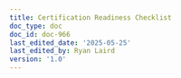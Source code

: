 ```yaml
---
title: Certification Readiness Checklist
doc_type: doc
doc_id: doc-966
last_edited_date: '2025-05-25'
last_edited_by: Ryan Laird
version: '1.0'
---
```



